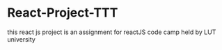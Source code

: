 # React-Project-TTT
this react js project is an assignment for reactJS code camp held by LUT university 
